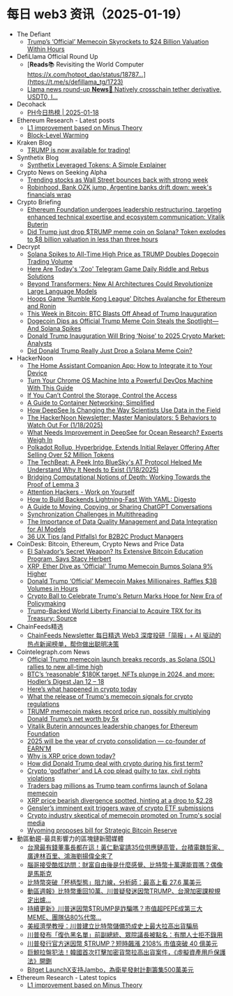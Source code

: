 # 每日 web3 资讯（2025-01-19）

- The Defiant
  - [Trump’s ‘Official’ Memecoin Skyrockets to $24 Billion Valuation Within Hours](https://thedefiant.io/news/markets/trump-s-official-memecoin-skyrockets-to-usd24-billion-valuation-within-hours)
- DefiLlama Official Round Up
  - [**Reads**📚 Revisiting the World Computer https://x.com/hotpot_dao/status/18787...](https://t.me/s/defillama_tg/1723)
  - [Llama news round-up **News**📰 Natively crosschain tether derivative, USDT0, l...](https://t.me/s/defillama_tg/1722)
- Decohack
  - [PH今日热榜 | 2025-01-18](https://decohack.com/producthunt-daily-2025-01-18/)
- Ethereum Research - Latest posts
  - [L1 improvement based on Minus Theory](https://ethresear.ch/t/l1-improvement-based-on-minus-theory/21494#post_1)
  - [Block-Level Warming](https://ethresear.ch/t/block-level-warming/21452#post_8)
- Kraken Blog
  - [TRUMP is now available for trading!](https://blog.kraken.com/product/asset-listings/trump-is-now-available-for-trading)
- Synthetix Blog
  - [Synthetix Leveraged Tokens:  A Simple Explainer](https://blog.synthetix.io/synthetix-leveraged-tokens-a-simple-explainer/)
- Crypto News on Seeking Alpha
  - [Trending stocks as Wall Street bounces back with strong week](https://seekingalpha.com/news/4396381-trending-stocks-as-wall-street-bounces-back-with-strong-week?utm_source=feed_news_crypto&utm_medium=referral&feed_item_type=news)
  - [Robinhood, Bank OZK jump, Argentine banks drift down: week's financials wrap](https://seekingalpha.com/news/4396348-robinhood-bank-ozk-jump-argentine-banks-drift-down-weeks-financials-wrap?utm_source=feed_news_crypto&utm_medium=referral&feed_item_type=news)
- Crypto Briefing
  - [Ethereum Foundation undergoes leadership restructuring, targeting enhanced technical expertise and ecosystem communication: Vitalik Buterin](https://cryptobriefing.com/ethereum-foundation-restructuring-focuses-privacy/)
  - [Did Trump just drop $TRUMP meme coin on Solana? Token explodes to $8 billion valuation in less than three hours](https://cryptobriefing.com/trump-meme-coin-solana/)
- Decrypt
  - [Solana Spikes to All-Time High Price as TRUMP Doubles Dogecoin Trading Volume](https://decrypt.co/301717/solana-all-time-high-trump-dogecoin)
  - [Here Are Today's 'Zoo' Telegram Game Daily Riddle and Rebus Solutions](https://decrypt.co/resources/todays-zoo-telegram-game-daily-riddle-rebus)
  - [Beyond Transformers: New AI Architectures Could Revolutionize Large Language Models](https://decrypt.co/301639/beyond-transformers-ai-architecture-revolution)
  - [Hoops Game 'Rumble Kong League' Ditches Avalanche for Ethereum and Ronin](https://decrypt.co/301670/rumble-kong-league-ditches-avalanche-ethereum-ronin)
  - [This Week in Bitcoin: BTC Blasts Off Ahead of Trump Inauguration](https://decrypt.co/301551/this-week-bitcoin-blasts-off-trump-inauguration)
  - [Dogecoin Dips as Official Trump Meme Coin Steals the Spotlight—And Solana Spikes](https://decrypt.co/301701/dogecoin-dips-official-trump-meme-coin-solana)
  - [Donald Trump Inauguration Will Bring ‘Noise’ to 2025 Crypto Market: Analysts](https://decrypt.co/301635/donald-trump-inauguration-2025-crypto-market)
  - [Did Donald Trump Really Just Drop a Solana Meme Coin?](https://decrypt.co/301691/donald-trump-drops-solana-meme-coin)
- HackerNoon
  - [The Home Assistant Companion App: How to Integrate it to Your Device](https://hackernoon.com/the-home-assistant-companion-app-how-to-integrate-it-to-your-device?source=rss)
  - [Turn Your Chrome OS Machine Into a Powerful DevOps Machine With This Guide](https://hackernoon.com/turn-your-chrome-os-machine-into-a-powerful-devops-machine-with-this-guide?source=rss)
  - [If You Can’t Control the Storage, Control the Access](https://hackernoon.com/if-you-cant-control-the-storage-control-the-access?source=rss)
  - [A Guide to Container Networking: Simplified](https://hackernoon.com/a-guide-to-container-networking-simplified?source=rss)
  - [How DeepSee Is Changing the Way Scientists Use Data in the Field](https://hackernoon.com/how-deepsee-is-changing-the-way-scientists-use-data-in-the-field?source=rss)
  - [The HackerNoon Newsletter: Master Manipulators: 5 Behaviors to Watch Out For (1/18/2025)](https://hackernoon.com/1-18-2025-newsletter?source=rss)
  - [What Needs Improvement in DeepSee for Ocean Research? Experts Weigh In](https://hackernoon.com/what-needs-improvement-in-deepsee-for-ocean-research-experts-weigh-in?source=rss)
  - [Polkadot Rollup, Hyperbridge, Extends Initial Relayer Offering After Selling Over 52 Million Tokens](https://hackernoon.com/polkadot-rollup-hyperbridge-extends-initial-relayer-offering-after-selling-over-52-million-tokens?source=rss)
  - [The TechBeat: A Peek Into BlueSky's AT Protocol Helped Me Understand Why It Needs to Exist (1/18/2025)](https://hackernoon.com/1-18-2025-techbeat?source=rss)
  - [Bridging Computational Notions of Depth: Working Towards the Proof of Lemma 3](https://hackernoon.com/bridging-computational-notions-of-depth-working-towards-the-proof-of-lemma-3?source=rss)
  - [Attention Hackers - Work on Yourself](https://hackernoon.com/attention-hackers-work-on-yourself?source=rss)
  - [How to Build Backends Lightning-Fast With YAML: Digesto](https://hackernoon.com/how-to-build-backends-lightning-fast-with-yaml-digesto?source=rss)
  - [A Guide to Moving, Copying, or Sharing ChatGPT Conversations](https://hackernoon.com/a-guide-to-moving-copying-or-sharing-chatgpt-conversations?source=rss)
  - [Synchronization Challenges in Multithreading](https://hackernoon.com/synchronization-challenges-in-multithreading?source=rss)
  - [The Importance of Data Quality Management and Data Integration for AI Models](https://hackernoon.com/the-importance-of-data-quality-management-and-data-integration-for-ai-models?source=rss)
  - [36 UX Tips (and Pitfalls) for B2B2C Product Managers](https://hackernoon.com/36-ux-tips-and-pitfalls-for-b2b2c-product-managers?source=rss)
- CoinDesk: Bitcoin, Ethereum, Crypto News and Price Data
  - [El Salvador’s Secret Weapon? Its Extensive Bitcoin Education Program, Says Stacy Herbert](https://www.coindesk.com/policy/2025/01/18/el-salvador-s-secret-weapon-its-extensive-bitcoin-education-program-says-director-stacy-herbert)
  - [XRP, Ether Dive as 'Official' Trump Memecoin Bumps Solana 9% Higher](https://www.coindesk.com/markets/2025/01/18/xrp-ether-dive-as-trump-memecoin-bumps-solana-9-higher)
  - [Donald Trump ‘Official’ Memecoin Makes Millionaires, Raffles $3B Volumes in Hours](https://www.coindesk.com/markets/2025/01/18/donald-trump-official-memecoin-makes-millionaires-raffles-3-b-volumes-in-hours)
  - [Crypto Ball to Celebrate Trump's Return Marks Hope for New Era of Policymaking](https://www.coindesk.com/policy/2025/01/17/crypto-ball-to-celebrate-trump-s-return-marks-hope-for-new-era-of-policymaking)
  - [Trump-Backed World Liberty Financial to Acquire TRX for its Treasury: Source](https://www.coindesk.com/business/2025/01/18/trump-backed-world-liberty-financial-to-acquire-trx-for-its-treasury-source)
- ChainFeeds精选
  - [ChainFeeds Newsletter 每日精选 Web3 深度投研「简报」+ AI 驱动的热点新闻榜单，帮你做出聪明决策](https://substack.chainfeeds.xyz/p/mev-solana-mev-cryptocom-ai-virtuals)
- Cointelegraph.com News
  - [Official Trump memecoin launch breaks records, as Solana (SOL) rallies to new all-time high](https://cointelegraph.com/news/official-trump-memecoin-launch-breaks-records-as-solana-sol-rallies-to-new-all-time-high?utm_source=rss_feed&utm_medium=rss&utm_campaign=rss_partner_inbound)
  - [BTC’s ‘reasonable’ $180K target, NFTs plunge in 2024, and more: Hodler’s Digest Jan 12 – 18](https://cointelegraph.com/magazine/bitcoin-price-target-180k-nfts-plunge-2024-trump-crypto-priorities-hodlers-digest/?utm_source=rss_feed&utm_medium=rss&utm_campaign=rss_partner_inbound)
  - [Here’s what happened in crypto today](https://cointelegraph.com/news/what-happened-in-crypto-today?utm_source=rss_feed&utm_medium=rss&utm_campaign=rss_partner_inbound)
  - [What the release of Trump&#039;s memecoin signals for crypto regulations](https://cointelegraph.com/news/what-release-trump-memecoin-means-crypto-regulations?utm_source=rss_feed&utm_medium=rss&utm_campaign=rss_partner_inbound)
  - [TRUMP memecoin makes record price run, possibly multiplying Donald Trump’s net worth by 5x](https://cointelegraph.com/news/trump-memecoin-makes-record-price-run-possibly-multiplying-donald-trump-s-net-worth-by-5x?utm_source=rss_feed&utm_medium=rss&utm_campaign=rss_partner_inbound)
  - [Vitalik Buterin announces leadership changes for Ethereum Foundation](https://cointelegraph.com/news/buterin-announces-leadership-changes-ethereum-foundation?utm_source=rss_feed&utm_medium=rss&utm_campaign=rss_partner_inbound)
  - [2025 will be the year of crypto consolidation — co-founder of EARN&#039;M](https://cointelegraph.com/news/2025-year-project-consolidation-co-founder-of-earn-m?utm_source=rss_feed&utm_medium=rss&utm_campaign=rss_partner_inbound)
  - [Why is XRP price down today?](https://cointelegraph.com/news/why-is-xrp-price-down-today?utm_source=rss_feed&utm_medium=rss&utm_campaign=rss_partner_inbound)
  - [How did Donald Trump deal with crypto during his first term?](https://cointelegraph.com/news/donald-trump-crypto-first-term-us-president?utm_source=rss_feed&utm_medium=rss&utm_campaign=rss_partner_inbound)
  - [Crypto ‘godfather’ and LA cop plead guilty to tax, civil rights violations](https://cointelegraph.com/news/crypto-godfather-la-cop-guilty-tax-civil-rights-violations?utm_source=rss_feed&utm_medium=rss&utm_campaign=rss_partner_inbound)
  - [Traders bag millions as Trump team confirms launch of Solana memecoin](https://cointelegraph.com/news/crypto-traders-profit-trump-solana-memecoin-frenzy?utm_source=rss_feed&utm_medium=rss&utm_campaign=rss_partner_inbound)
  - [XRP price bearish divergence spotted, hinting at a drop to $2.28](https://cointelegraph.com/news/xrp-price-bearish-divergence-spotted-drop-to-2-28?utm_source=rss_feed&utm_medium=rss&utm_campaign=rss_partner_inbound)
  - [Gensler’s imminent exit triggers wave of crypto ETF submissions](https://cointelegraph.com/news/gensler-imminent-exit-triggers-wave-of-crypto-etf-submissions?utm_source=rss_feed&utm_medium=rss&utm_campaign=rss_partner_inbound)
  - [Crypto industry skeptical of memecoin promoted on Trump&#039;s social media](https://cointelegraph.com/news/crypto-industry-skeptical-donald-trump-social-media-posts-memecoin?utm_source=rss_feed&utm_medium=rss&utm_campaign=rss_partner_inbound)
  - [Wyoming proposes bill for Strategic Bitcoin Reserve](https://cointelegraph.com/news/united-states-wyoming-introduces-bill-for-strategic-bitcoin-reserve?utm_source=rss_feed&utm_medium=rss&utm_campaign=rss_partner_inbound)
- 動區動趨-最具影響力的區塊鏈新聞媒體
  - [台灣最有錢董事長都在這！黃仁勳宴請35位供應鏈高管，台積電魏哲家、廣達林百里、鴻海劉揚偉全來了](https://www.blocktempo.com/jensen-huang-hosts-another-trillion-dollar-feast-for-supply-chain-executives/)
  - [腦哥接受酷炫訪問：財富自由後是什麼感覺、比特幣十萬還能買嗎？偶像是馬斯克](https://www.blocktempo.com/brainbrocrypto-interview-highlights-summary/)
  - [比特幣突破「杯柄型態」阻力線，分析師：最高上看 27.6 萬美元](https://www.blocktempo.com/crypto-analyst-said-bitcoin-could-hit-276400-after-cup-and-handle-breakout/)
  - [動區週報》比特幣重回10萬、川普疑發迷因幣TRUMP、台灣加密課稅規定出爐…](https://www.blocktempo.com/quick-look-at-this-week-market-dynamics-and-analysis-0118/)
  - [持續更新》川普迷因幣$TRUMP是詐騙嗎？市值超PEPE成第三大MEME、團隊佔80%代幣…](https://www.blocktempo.com/is-donald-trumps-official-meme-coin-trump-a-scam/)
  - [美經濟學教授：川普建立比特幣儲備恐成史上最大拉高出貨騙局](https://www.blocktempo.com/experts-say-the-u-s-should-not-build-a-bitcoin-reserve/)
  - [川普發布「復仇黑名單」前副總統、眾院議長被點名：有關人士拒不錄用](https://www.blocktempo.com/trump-releases-his-revenge-blacklist/)
  - [川普發行官方迷因幣 $TRUMP？短時飆漲 2108% 市值突破 40 億美元](https://www.blocktempo.com/trump-launches-official-meme-coin-trump/)
  - [巨鯨拉盤犯法！韓國首次打擊加密貨幣拉高出貨案件，《虛擬資產用戶保護法》開鍘](https://www.blocktempo.com/south-korean-regulators-crack-down-on-pump-and-dump-practices/)
  - [Bitget LaunchX支持Jambo，為衛星發射計劃籌集500萬美元](https://www.blocktempo.com/bitget-launchx-backs-jambo-to-raise-5m-for-satellite-launch-plan/)
- Ethereum Research - Latest topics
  - [L1 improvement based on Minus Theory](https://ethresear.ch/t/l1-improvement-based-on-minus-theory/21494)
